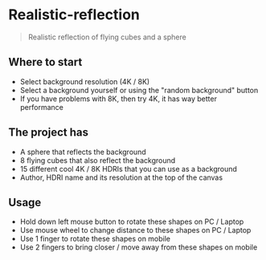 # Realistic-reflection

> Realistic reflection of flying cubes and a sphere

## Where to start

- Select background resolution (4K / 8K)
- Select a background yourself or using the "random background" button
- If you have problems with 8K, then try 4K, it has way better performance

## The project has

- A sphere that reflects the background
- 8 flying cubes that also reflect the background
- 15 different cool 4K / 8K HDRIs that you can use as a background
- Author, HDRI name and its resolution at the top of the canvas

## Usage

- Hold down left mouse button to rotate these shapes on PC / Laptop
- Use mouse wheel to change distance to these shapes on PC / Laptop
- Use 1 finger to rotate these shapes on mobile
- Use 2 fingers to bring closer / move away from these shapes on mobile
